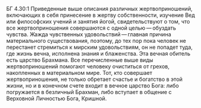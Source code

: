 БГ 4.30:1	Приведенные выше описания различных жертвоприношений, включающих в себя принесение в жертву собственности, изучение Вед или философских учений и занятия йогой, свидетельствуют о том, что все жертвоприношения совершаются с одной целью — обуздать чувства. Жажда чувственных удовольствий — главная причина материального существования, поэтому, до тех пор пока человек не перестанет стремиться к мирским удовольствиям, он не попадет туда, где жизнь вечна, исполнена знания и блаженства. Эта вечная обитель есть царство Брахмана. Все перечисленные выше виды жертвоприношений помогают человеку очиститься от грехов, накопленных в материальном мире. Тот, кто совершает жертвоприношения, не только обретает счастье и богатство в этой жизни, но и в конечном счете входит в вечное царство Бога: либо погружается в безличный Брахман, либо вступает в общение с Верховной Личностью Бога, Кришной.